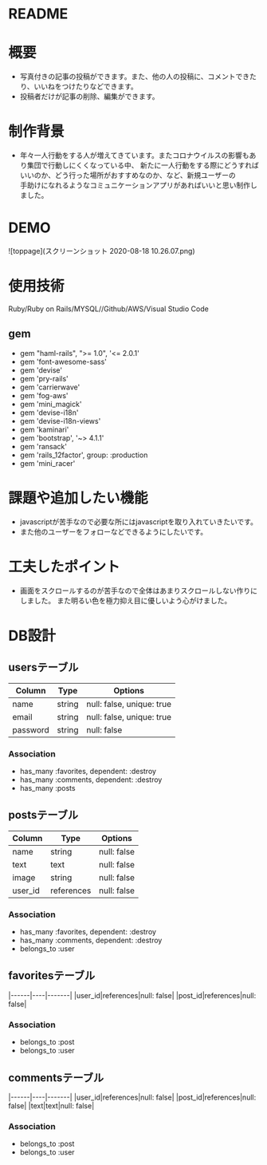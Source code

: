 # README

# 概要
  - 写真付きの記事の投稿ができます。また、他の人の投稿に、コメントできたり、いいねをつけたりなどできます。
  - 投稿者だけが記事の削除、編集ができます。
# 制作背景
  - 年々一人行動をする人が増えてきています。またコロナウイルスの影響もあり集団で行動しにくくなっている中、
  新たに一人行動をする際にどうすればいいのか、どう行った場所がおすすめなのか、など、新規ユーザーの  
  手助けになれるようなコミュニケーションアプリがあればいいと思い制作しました。

# DEMO
 ![toppage](スクリーンショット 2020-08-18 10.26.07.png)

# 使用技術
  Ruby/Ruby on Rails/MYSQL//Github/AWS/Visual Studio Code
 ## gem
 - gem "haml-rails", ">= 1.0", '<= 2.0.1'
 - gem 'font-awesome-sass'
 - gem 'devise'
 - gem 'pry-rails'
 - gem 'carrierwave'
 - gem 'fog-aws'
 - gem 'mini_magick'
 - gem 'devise-i18n'
 - gem 'devise-i18n-views'
 - gem 'kaminari'
 - gem 'bootstrap', '~> 4.1.1'
 - gem 'ransack'
 - gem 'rails_12factor', group: :production
 - gem 'mini_racer'
# 課題や追加したい機能
 - javascriptが苦手なので必要な所にはjavascriptを取り入れていきたいです。
 - また他のユーザーをフォローなどできるようにしたいです。
# 工夫したポイント
  - 画面をスクロールするのが苦手なので全体はあまりスクロールしない作りにしました。
  また明るい色を極力抑え目に優しいよう心がけました。

# DB設計

## usersテーブル

|Column|Type|Options|
|------|----|-------|
|name|string|null: false, unique: true|
|email|string|null: false, unique: true|
|password|string|null: false|


### Association
- has_many :favorites, dependent: :destroy
- has_many :comments, dependent: :destroy
- has_many :posts

## postsテーブル

|Column|Type|Options|
|------|----|-------|
|name|string|null: false|
|text|text|null: false|
|image|string|null: false|
|user_id|references|null: false|


### Association
- has_many :favorites, dependent: :destroy
- has_many :comments, dependent: :destroy
- belongs_to :user

## favoritesテーブル
|------|----|-------|
|user_id|references|null: false|
|post_id|references|null: false|

### Association
- belongs_to :post
- belongs_to :user

## commentsテーブル
|------|----|-------|
|user_id|references|null: false|
|post_id|references|null: false|
|text|text|null: false|

### Association
- belongs_to :post
- belongs_to :user